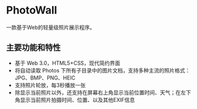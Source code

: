 # PhotoWall

一款基于Web的轻量级照片展示程序。

## 主要功能和特性

- 基于 Web 3.0，HTML5+CSS，现代简约界面
- 将自动读取 Photos 下所有子目录中的图片文档，支持多种主流的照片格式：JPG、BMP、PNG、HEIC
- 支持照片轮放，每3秒播放一张
- 除显示当前照片以外，还支持在屏幕右上角显示当前位置时间、天气；在左下角显示当前照片拍摄时间、位置、以及其他EXIF信息